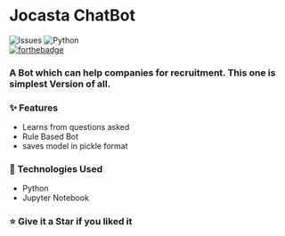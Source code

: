 # Jocasta ChatBot 
![Issues](https://img.shields.io/github/issues/horizon733/telegram-chatbot-for-jobs?style=for-the-badge)
![Python](https://img.shields.io/badge/application-Jupyter%20Notebook-orange?style=for-the-badge&logo=jupyter)
<br>
[![forthebadge](https://forthebadge.com/images/badges/made-with-python.svg)](https://forthebadge.com)

### A Bot which can help companies for recruitment. This one is simplest Version of all.
### ✨ Features
* Learns from questions asked
* Rule Based Bot
* saves model in pickle format

### 🔧 Technologies Used
* Python
* Jupyter Notebook

### ⭐ Give it a Star if you liked it
